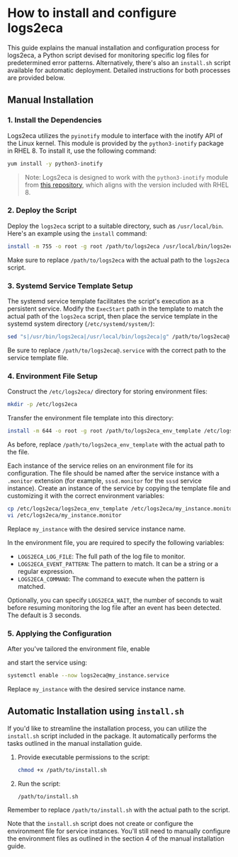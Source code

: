 # How to install and configure logs2eca

This guide explains the manual installation and configuration process for logs2eca, a Python script devised for monitoring specific log files for predetermined error patterns. Alternatively, there's also an `install.sh` script available for automatic deployment. Detailed instructions for both processes are provided below.

## Manual Installation

### 1. Install the Dependencies

Logs2eca utilizes the `pyinotify` module to interface with the inotify API of the Linux kernel. This module is provided by the `python3-inotify` package in RHEL 8. To install it, use the following command:

```bash
yum install -y python3-inotify
```

>Note: Logs2eca is designed to work with the `python3-inotify` module from [this repository](https://github.com/seb-m/pyinotify), which aligns with the version included with RHEL 8.

### 2. Deploy the Script

Deploy the `logs2eca` script to a suitable directory, such as `/usr/local/bin`. Here's an example using the `install` command:

```bash
install -m 755 -o root -g root /path/to/logs2eca /usr/local/bin/logs2eca
```

Make sure to replace `/path/to/logs2eca` with the actual path to the `logs2eca` script.

### 3. Systemd Service Template Setup

The systemd service template facilitates the script's execution as a persistent service. Modify the `ExecStart` path in the template to match the actual path of the `logs2eca` script, then place the service template in the systemd system directory (`/etc/systemd/system/`):

```bash
sed "s|/usr/bin/logs2eca|/usr/local/bin/logs2eca|g" /path/to/logs2eca@.service > /etc/systemd/system/logs2eca@.service
```

Be sure to replace `/path/to/logs2eca@.service` with the correct path to the service template file.

### 4. Environment File Setup

Construct the `/etc/logs2eca/` directory for storing environment files:

```bash
mkdir -p /etc/logs2eca
```

Transfer the environment file template into this directory:

```bash
install -m 644 -o root -g root /path/to/logs2eca_env_template /etc/logs2eca/logs2eca_env_template
```

As before, replace `/path/to/logs2eca_env_template` with the actual path to the file.

Each instance of the service relies on an environment file for its configuration. The file should be named after the service instance with a `.monitor` extension (for example, `sssd.monitor` for the `sssd` service instance). Create an instance of the service by copying the template file and customizing it with the correct environment variables:

```bash
cp /etc/logs2eca/logs2eca_env_template /etc/logs2eca/my_instance.monitor
vi /etc/logs2eca/my_instance.monitor
```

Replace `my_instance` with the desired service instance name.

In the environment file, you are required to specify the following variables:

- `LOGS2ECA_LOG_FILE`: The full path of the log file to monitor.
- `LOGS2ECA_EVENT_PATTERN`: The pattern to match. It can be a string or a regular expression.
- `LOGS2ECA_COMMAND`: The command to execute when the pattern is matched.

Optionally, you can specify `LOGS2ECA_WAIT`, the number of seconds to wait before resuming monitoring the log file after an event has been detected. The default is 3 seconds.

### 5. Applying the Configuration

After you've tailored the environment file, enable

 and start the service using:

```bash
systemctl enable --now logs2eca@my_instance.service
```

Replace `my_instance` with the desired service instance name.

## Automatic Installation using `install.sh`

If you'd like to streamline the installation process, you can utilize the `install.sh` script included in the package. It automatically performs the tasks outlined in the manual installation guide.

1. Provide executable permissions to the script:

   ```bash
   chmod +x /path/to/install.sh
   ```

2. Run the script:

   ```bash
   /path/to/install.sh
   ```

Remember to replace `/path/to/install.sh` with the actual path to the script.

Note that the `install.sh` script does not create or configure the environment file for service instances. You'll still need to manually configure the environment files as outlined in the section 4 of the manual installation guide.
